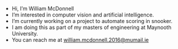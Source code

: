 - Hi, I’m William McDonnell
- I’m interested in computer vision and artificial intelligence.
- I’m currently working on a project to automate scoring in snooker.
- I am doing this as part of my masters of engineering at Maynooth University. 
- You can reach me at william.mcdonnell.2016@mumail.ie


